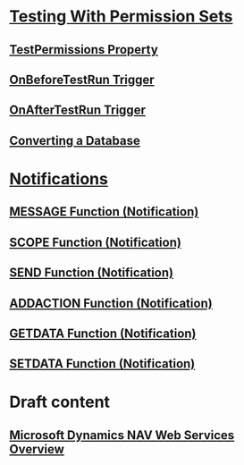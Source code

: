 # [Testing With Permission Sets](testing-permissionsets.md)
## [TestPermissions Property](property-testpermissions.md)

## [OnBeforeTestRun Trigger](trigger-onbeforetestrun.md)

## [OnAfterTestRun Trigger](trigger-onaftertestrun.md)
## [Converting a Database](upgrade-convertingdatabase.md)

# [Notifications](notifications-developing.md)
## [MESSAGE Function (Notification)](function-notificationmessage.md)
## [SCOPE Function (Notification)](function-notificationscope.md)
## [SEND Function (Notification)](function-notificationsend.md)
## [ADDACTION Function (Notification)](function-notificationaddaction.md)
## [GETDATA Function (Notification)](function-notificationgetdata.md)
## [SETDATA Function (Notification)](function-notificationsetdata.md)

# Draft content
## [Microsoft Dynamics NAV Web Services Overview](webservices-overview-partial.md)
